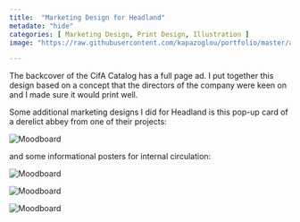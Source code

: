 ```yaml
---
title:  "Marketing Design for Headland"
metadate: "hide"
categories: [ Marketing Design, Print Design, Illustration ]
image: "https://raw.githubusercontent.com/kapazoglou/portfolio/master/assets/images/item/CIfA_ad-2016-v6.png"

---
```


The backcover of the CifA Catalog has a full page ad. I put together this design based on a concept that the directors of the company were keen on and I made sure it would print well. 

Some additional marketing designs I did for Headland is this pop-up card of a derelict abbey from one of their projects:

![Moodboard](https://raw.githubusercontent.com/kapazoglou/portfolio/master/assets/images/item/gra_8.png)

and some informational posters for internal circulation:

![Moodboard](https://raw.githubusercontent.com/kapazoglou/portfolio/master/assets/images/item/gra_9.png)

![Moodboard](https://raw.githubusercontent.com/kapazoglou/portfolio/master/assets/images/item/gra_9.png)

![Moodboard](https://raw.githubusercontent.com/kapazoglou/portfolio/master/assets/images/item/2016-1HAS-Plant-Lyme-Services_Page_2.png)